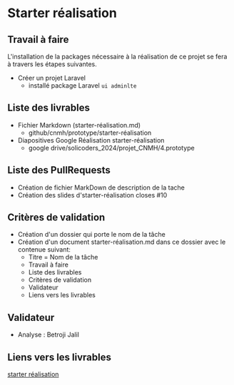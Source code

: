 # Starter réalisation

## Travail à faire 
L'installation de la packages nécessaire à la réalisation de ce projet se fera à travers les étapes suivantes.
- Créer un projet Laravel
  - installé package Laravel `ui adminlte`

## Liste des livrables 
- Fichier Markdown (starter-réalisation.md)
    - github/cnmh/prototype/starter-réalisation
- Diapositives Google Réalisation starter-réalisation
    - google drive/solicoders_2024/projet_CNMH/4.prototype   
## Liste des PullRequests

- Création de fichier MarkDown de description de la tache
- Création des slides d'starter-réalisation closes #10

## Critères de validation

- Création d'un dossier qui porte le nom de la tâche
- Création d'un document starter-réalisation.md dans ce  dossier avec le contenue suivant:
    - Titre = Nom de la tâche
    - Travail à faire
    - Liste des livrables 
    - Critères de validation
    - Validateur 
    - Liens vers les livrables

## Validateur 
- Analyse :  Betroji Jalil 

## Liens vers les livrables

[starter réalisation](https://github.com/cnmh/prototype/tree/feature/starter-r%C3%A9alisation/imrane-sarsri/v1/starter-r%C3%A9alisation)